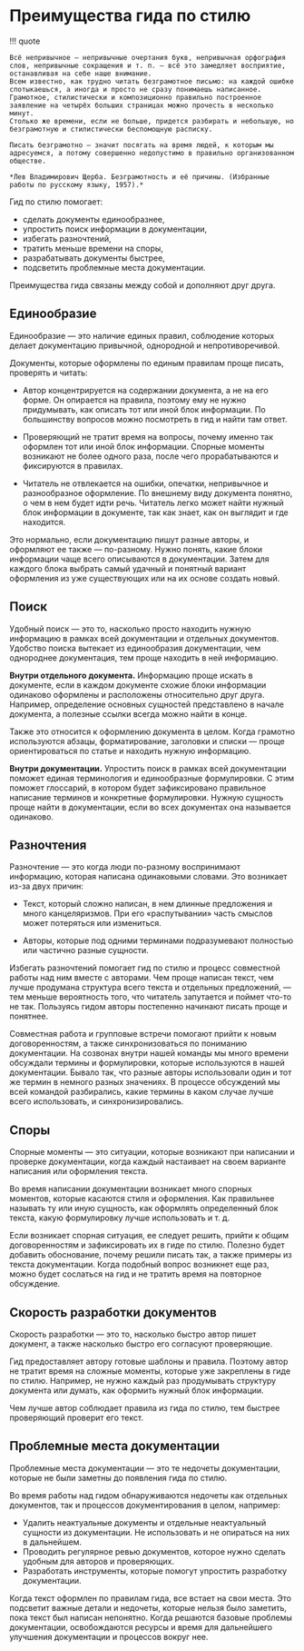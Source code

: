 # Преимущества гида по стилю

!!! quote

    Всё непривычное — непривычные очертания букв, непривычная орфография слов, непривычные сокращения и т. п. — всё это замедляет восприятие, останавливая на себе наше внимание.
    Всем известно, как трудно читать безграмотное письмо: на каждой ошибке спотыкаешься, а иногда и просто не сразу понимаешь написанное.
    Грамотное, стилистически и композиционно правильно построенное заявление на четырёх больших страницах можно прочесть в несколько минут.
    Столько же времени, если не больше, придется разбирать и небольшую, но безграмотную и стилистически беспомощную расписку.
    
    Писать безграмотно — значит посягать на время людей, к которым мы адресуемся, а потому совершенно недопустимо в правильно организованном обществе.
    
    *Лев Владимирович Щерба. Безграмотность и её причины. (Избранные работы по русскому языку, 1957).*

Гид по стилю помогает:

- сделать документы единообразнее,
- упростить поиск информации в документации,
- избегать разночтений,
- тратить меньше времени на споры,
- разрабатывать документы быстрее,
- подсветить проблемные места документации.

Преимущества гида связаны между собой и дополняют друг друга.

## Единообразие

Единообразие — это наличие единых правил, соблюдение которых делает документацию привычной, однородной и непротиворечивой.

Документы, которые оформлены по единым правилам проще писать, проверять и читать:

- Автор концентрируется на содержании документа, а не на его форме.
  Он опирается на правила, поэтому ему не нужно придумывать, как описать тот или иной блок информации.
  По большинству вопросов можно посмотреть в гид и найти там ответ.

- Проверяющий не тратит время на вопросы, почему именно так оформлен тот или иной блок информации.
  Спорные моменты возникают не более одного раза, после чего прорабатываются и фиксируются в правилах.

- Читатель не отвлекается на ошибки, опечатки, непривычное и разнообразное оформление.
  По внешнему виду документа понятно, о чем в нем будет идти речь.
  Читатель легко может найти нужный блок информации в документе, так как знает, как он выглядит и где находится.

Это нормально, если документацию пишут разные авторы, и оформляют ее также — по-разному.
Нужно понять, какие блоки информации чаще всего описываются в документации.
Затем для каждого блока выбрать самый удачный и понятный вариант оформления из уже существующих или на их основе создать новый.


## Поиск

Удобный поиск — это то, насколько просто находить нужную информацию в рамках всей документации и отдельных документов.
Удобство поиска вытекает из единообразия документации, чем однороднее документация, тем проще находить в ней информацию.

**Внутри отдельного документа.**
Информацию проще искать в документе, если в каждом документе схожие блоки информации одинаково оформлены и расположены относительно друг друга.
Например, определение основных сущностей представлено в начале документа, а полезные ссылки всегда можно найти в конце.

Также это относится к оформлению документа в целом.
Когда грамотно используются абзацы, форматирование, заголовки и списки — проще ориентироваться по статье и находить нужную информацию.

**Внутри документации.**
Упростить поиск в рамках всей документации поможет единая терминология и единообразные формулировки.
С этим поможет глоссарий, в котором будет зафиксировано правильное написание терминов и конкретные формулировки.
Нужную сущность проще найти в документации, если во всех документах она называется одинаково.


## Разночтения

Разночтение — это когда люди по-разному воспринимают информацию, которая написана одинаковыми словами.
Это возникает из-за двух причин:

- Текст, который сложно написан, в нем длинные предложения и много канцеляризмов.
  При его «распутывании» часть смыслов может потеряться или измениться.

- Авторы, которые под одними терминами подразумевают полностью или частично разные сущности.

Избегать разночтений помогает гид по стилю и процесс совместной работы над ним вместе с авторами.
Чем проще написан текст, чем лучше продумана структура всего текста и отдельных предложений, — тем меньше вероятность того, что читатель запутается и поймет что-то не так.
Пользуясь гидом авторы постепенно начинают писать проще и понятнее.

Совместная работа и групповые встречи помогают прийти к новым договоренностям, а также синхронизоваться по пониманию документации.
На созвонах внутри нашей команды мы много времени обсуждали термины и формулировки, которые используются в нашей документации.
Бывало так, что разные авторы использовали один и тот же термин в немного разных значениях.
В процессе обсуждений мы всей командой разбирались, какие термины в каком случае лучше всего использовать, и синхронизировались.

## Споры

Спорные моменты — это ситуации, которые возникают при написании и проверке документации, когда каждый настаивает на своем варианте написания или оформления текста.

Во время написании документации возникает много спорных моментов, которые касаются стиля и оформления.
Как правильнее называть ту или иную сущность, как оформлять определенный блок текста, какую формулировку лучше использовать и т. д.

Если возникает спорная ситуация, ее следует решить, прийти к общим договоренностям и зафиксировать их в гиде по стилю.
Полезно будет добавить обоснование, почему решили писать так, а также примеры из текста документации.
Когда подобный вопрос возникнет еще раз, можно будет сослаться на гид и не тратить время на повторное обсуждение.

## Скорость разработки документов

Скорость разработки — это то, насколько быстро автор пишет документ, а также насколько быстро его согласуют проверяющие.

Гид предоставляет автору готовые шаблоны и правила.
Поэтому автор не тратит время на сложные моменты, которые уже закреплены в гиде по стилю.
Например, не нужно каждый раз продумывать структуру документа или думать, как оформить нужный блок информации.

Чем лучше автор соблюдает правила из гида по стилю, тем быстрее проверяющий проверит его текст.

## Проблемные места документации

Проблемные места документации — это те недочеты документации, которые не были заметны до появления гида по стилю.

Во время работы над гидом обнаруживаются недочеты как отдельных документов, так и процессов документирования в целом, например:

- Удалить неактуальные документы и отдельные неактуальный сущности из документации.
  Не использовать и не опираться на них в дальнейшем.
- Проводить регулярное ревью документов, которое нужно сделать удобным для авторов и проверяющих.
- Разработать инструменты, которые помогут упростить разработку документации.

Когда текст оформлен по правилам гида, все встает на свои места.
Это подсветит важные детали и недочеты, которые нельзя было заметить, пока текст был написан непонятно.
Когда решаются базовые проблемы документации, освобождаются ресурсы и время для дальнейшего улучшения документации и процессов вокруг нее.
